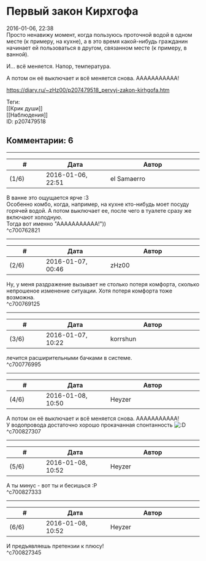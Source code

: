 Первый закон Кирхгофа
=====================

  
2016-01-06, 22:38  
 Просто ненавижу момент, когда пользуюсь проточной водой в одном месте (к примеру, на кухне), а в это время какой-нибудь гражданин начинает ей пользоваться в другом, связанном месте (к примеру, в ванной).   
   
 И... всё меняется. Напор, температура.   
   
 А потом он её выключает и всё меняется снова. ААААААААААА!   
  
<https://diary.ru/~zHz00/p207479518_pervyj-zakon-kirhgofa.htm>  
  
Теги:  
[[Крик души]]  
[[Наблюдения]]  
ID: p207479518  


Комментарии: 6
--------------

  


---



|         #         |              Дата              |                     Автор                     |           ID           |
| --- | --- | --- | --- |
| (1/6) | 2016-01-06, 22:51 | el Samaerro | c700762821 |

  
 В ванне это ощущается ярче :3   
 Особенно комбо, когда, например, на кухне кто-нибудь моет посуду горячей водой. А потом выключает ее, после чего в туалете сразу же включают холодную.   
 Тогда вот именно "ААААААААААА!"))   
 ^c700762821

---



|         #         |              Дата              |                     Автор                     |           ID           |
| --- | --- | --- | --- |
| (2/6) | 2016-01-07, 00:46 | zHz00 | c700769125 |

  
 Ну, у меня раздражение вызывает не столько потеря комфорта, сколько непрошеное изменение ситуации. Хотя потеря комфорта тоже возможна.   
 ^c700769125

---



|         #         |              Дата              |                     Автор                     |           ID           |
| --- | --- | --- | --- |
| (3/6) | 2016-01-07, 10:22 | korrshun | c700776995 |

  
 лечится расширительными бачками в системе.   
 ^c700776995

---



|         #         |              Дата              |                     Автор                     |           ID           |
| --- | --- | --- | --- |
| (4/6) | 2016-01-08, 10:50 | Heyzer | c700827307 |

  
  А потом он её выключает и всё меняется снова. ААААААААААА!    
 У водопровода достаточно хорошо прокачанная спонтанность ![:D](http://static.diary.ru/picture/1131.gif)   
 ^c700827307

---



|         #         |              Дата              |                     Автор                     |           ID           |
| --- | --- | --- | --- |
| (5/6) | 2016-01-08, 10:52 | Heyzer | c700827333 |

  
 А ты минус - вот ты и бесишься :Р   
 ^c700827333

---



|         #         |              Дата              |                     Автор                     |           ID           |
| --- | --- | --- | --- |
| (6/6) | 2016-01-08, 10:52 | Heyzer | c700827345 |

  
 И предъявляешь претензии к плюсу!   
 ^c700827345